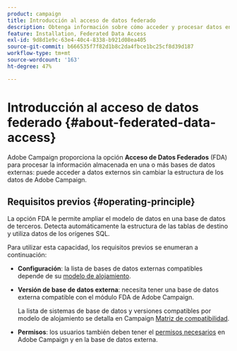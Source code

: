 ```yaml
---
product: campaign
title: Introducción al acceso de datos federado
description: Obtenga información sobre cómo acceder y procesar datos en una base de datos externa
feature: Installation, Federated Data Access
exl-id: 9d8d1e9c-63e4-40c4-8338-b921d08ea405
source-git-commit: b666535f7f82d1b8c2da4fbce1bc25cf8d39d187
workflow-type: tm+mt
source-wordcount: '163'
ht-degree: 47%

---
```


# Introducción al acceso de datos federado {#about-federated-data-access}



Adobe Campaign proporciona la opción **Acceso de Datos Federados** (FDA) para procesar la información almacenada en una o más bases de datos externas: puede acceder a datos externos sin cambiar la estructura de los datos de Adobe Campaign.

## Requisitos previos {#operating-principle}

La opción FDA le permite ampliar el modelo de datos en una base de datos de terceros. Detecta automáticamente la estructura de las tablas de destino y utiliza datos de los orígenes SQL.

Para utilizar esta capacidad, los requisitos previos se enumeran a continuación:

* **Configuración**: la lista de bases de datos externas compatibles depende de su [modelo de alojamiento](../../installation/using/hosting-models.md).
* **Versión de base de datos externa**: necesita tener una base de datos externa compatible con el módulo FDA de Adobe Campaign.

  La lista de sistemas de base de datos y versiones compatibles por modelo de alojamiento se detalla en Campaign [Matriz de compatibilidad](../../rn/using/compatibility-matrix.md#FederatedDataAccessFDA).

* **Permisos**: los usuarios también deben tener el [permisos necesarios](../../installation/using/remote-database-access-rights.md) en Adobe Campaign y en la base de datos externa.

